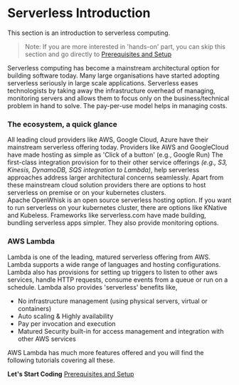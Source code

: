 # Serverless Introduction
This section is an introduction to serverless computing. 
> Note: If you are more interested in 'hands-on' part, you can skip this section and go directly to
[Prerequisites and Setup](02-terraform-and-aws-cli-installation.md)  

Serverless computing has become a mainstream architectural option for building software today. 
Many large organisations have started adopting serverless seriously in large scale applications. 
Serverless eases technologists by taking away the infrastructure overhead of managing, monitoring servers and allows them 
to focus only on the business/technical problem in hand to solve. The pay-per-use model helps in managing costs. 

### The ecosystem, a quick glance
All leading cloud providers like AWS, Google Cloud, Azure have their mainstream serverless offering today. 
Providers like AWS and GoogleCloud have made hosting as simple as 'Click of a button'  (e.g., Google Run) 
The first-class integration provision for to their other service offerings _(e.g., S3, Kinesis, DynamoDB, SQS integration to Lambda)_, 
help serverless approaches address larger architectural concerns seamlessly. 
Apart from these mainstream cloud solution providers there are options to host serverless on premise or on your kubernetes clusters.  
Apache OpenWhisk is an open source serverless hosting option.  If you want to run serverless on your kubernetes cluster, 
there are options like KNative and Kubeless. Frameworks like serverless.com have made building, bundling serverless apps 
simpler. They also provide monitoring options.

### AWS Lambda
Lambda is one of the leading, matured serverless offering from AWS. Lambda supports a wide range of languages and 
hosting configurations. Lambda also has provisions for setting up triggers to listen to other aws services, handle HTTP requests, 
consume events from a queue or run on a schedule. Lambda also provides 'serverless' benefits like, 

- No infrastructure management (using physical servers, virtual or containers)
- Auto scaling & Highly availability
- Pay per invocation and execution 
- Matured Security built-in for access management and integration with other AWS services

AWS Lambda has much more features offered and you will find the following tutorials covering all these.

**Let's Start Coding** [Prerequisites and Setup](02-terraform-and-aws-cli-installation.md)